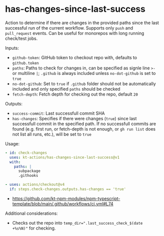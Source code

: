 # has-changes-since-last-success

Action to determine if there are changes in the provided paths since the last successful run of the current workflow. Supports only `push` and `pull_request` events. Can be useful for monorepos with long running check/test jobs.

Inputs:

- `github-token`: GitHub token to checkout repo with, defaults to `github.token`
- `paths`: Paths to check for changes in, can be specified as signle line `>-` or multiline `|`; `.github` is always included unless `no-dot-github` is set to `true`
- `no-dot-github`: Set to `true` if `.github` folder should not be automatically included and only specified `paths` should be checked
- `fetch-depth`: Fetch depth for checking out the repo, default `20`

Outputs:

- `success-commit`: Last successfull commit SHA
- `has-changes`: Specifies if there were changes (`true`) since last successfull commit in the specified path. If no successfull commits are found (e.g. first run, or fetch-depth is not enough, or `gh run list` does not list all runs, etc.), will be set to `true`

Usage:

```yml
- id: check-changes
  uses: kt-actions/has-changes-since-last-success@v1
  with:
    paths: |
      subpackage
      .githooks

- uses: actions/checkout@v4
  if: steps.check-changes.outputs.has-changes == 'true'
```

- https://github.com/kt-npm-modules/npm-typescript-template/blob/main/.github/workflows/ci.yml#L74

Additional considerations:

- Checks out the repo into `temp_dir=".last_success_check_$(date +%s%N)"` for checking.
